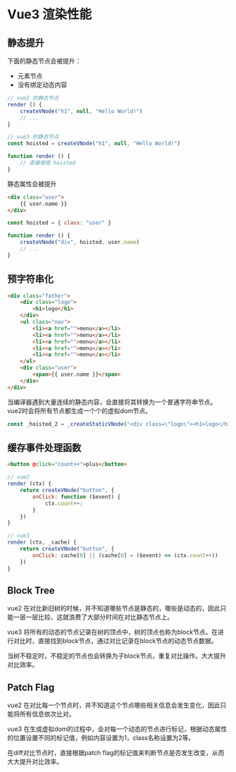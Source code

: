 # Vue3 渲染性能

## 静态提升

下面的静态节点会被提升：
- 元素节点
- 没有绑定动态内容

```js
// vue2 的静态节点
render () {
    createVNode("h1", null, "Hello World!")
    // ...
}

// vue3 的静态节点
const hoisted = createVNode("h1", null, "Hello World!")

function render () {
    // 直接使用 hoisted
}
```

静态属性会被提升

```html
<div class="user">
    {{ user.name }}
</div>
```

```js
const hoisted = { class: "user" }

function render () {
    createVNode("div", hoisted, user.name)
    // ...
}
```



## 预字符串化

```html
<div class="father">
    <div class="logo">
        <h1>logo</h1>
    </div>
    <ul class="nav">
        <li><a href="">menu</a></li>
        <li><a href="">menu</a></li>
        <li><a href="">menu</a></li>
        <li><a href="">menu</a></li>
        <li><a href="">menu</a></li>
    </ul>
    <div class="user">
        <span>{{ user.name }}</span>
    </div>
</div>
```

当编译器遇到大量连续的静态内容，会直接将其转换为一个普通字符串节点。vue2时会将所有节点都生成一个个的虚拟dom节点。

```js
const _hoisted_2 = _createStaticVNode("<div class=\"logo\"><h1>logo</h1></div><ul class=\"nav\"><li><a href=\"\">menu</a></li><li><a href=\"\">menu</a></li><li><a href=\"\">menu</a></li><li><a href=\"\">menu</a></li><li><a href=\"\">menu</a></li></ul>")
```

## 缓存事件处理函数

```html
<button @click="count++">plus</button>
```


``` js
// vue2
render (ctx) {
    return createVNode("button", {
        onClick: function ($event) {
            ctx.count++;
        }
    })
}

// vue3
render (ctx, _cache) {
    return createVNode("button", {
        onClick: cache[0] || (cache[0] = ($event) => (ctx.count++))
    })
}
```

## Block Tree

vue2 在对比新旧树的时候，并不知道哪些节点是静态的，哪些是动态的，因此只能一层一层比较，这就浪费了大部分时间在对比静态节点上。

vue3 将所有的动态的节点记录在树的顶点中，树的顶点也称为block节点。在进行对比时，直接找到block节点，通过对比记录在block节点的动态节点数据。

当树不稳定时，不稳定的节点也会转换为子block节点，重复对比操作。大大提升对比效率。



## Patch Flag

vue2 在对比每一个节点时，并不知道这个节点哪些相关信息会发生变化，因此只能将所有信息依次比对。

vue3 在生成虚拟dom的过程中，会对每一个动态的节点进行标记，根据动态属性的位置设置不同的标记值，例如内容设置为1，class名称设置为2等。

在diff对比节点时，直接根据patch flag的标记值来判断节点是否发生改变，从而大大提升对比效率。